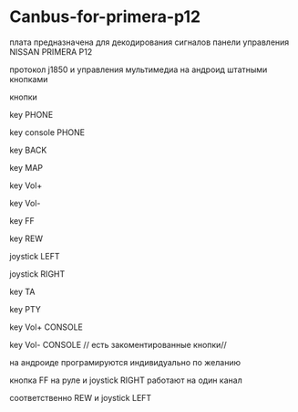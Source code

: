 # Canbus-for-primera-p12
плата предназначена для декодирования сигналов панели управления NISSAN PRIMERA P12 

протокол j1850 и управления мультимедиа на андроид штатными кнопками

кнопки
   
   key PHONE
   
   key console PHONE
  
   key BACK
   
   key MAP
   
   key Vol+
   
   key Vol-
   
   key FF
   
   key REW
   
   joystick LEFT
   
   joystick RIGHT
  
   
   key TA
  
   key PTY
   
   key Vol+ CONSOLE
  
   key Vol- CONSOLE
  // есть закоментированные кнопки//
  
   
   на андроиде програмируются индивидуально по желанию
   
кнопка FF на руле и joystick RIGHT работают на один канал 

соответственно  REW и joystick LEFT
